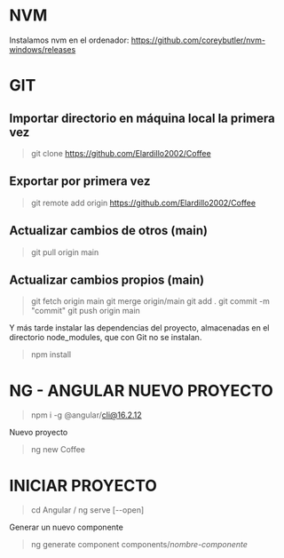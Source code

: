 # NVM
Instalamos nvm en el ordenador: https://github.com/coreybutler/nvm-windows/releases

# GIT
## Importar directorio en máquina local la primera vez
> git clone https://github.com/Elardillo2002/Coffee

## Exportar por primera vez
>git remote add origin https://github.com/Elardillo2002/Coffee

## Actualizar cambios de otros (main)

> git pull origin main

## Actualizar cambios propios (main)

> git fetch origin main
> git merge origin/main
> git add .
> git commit -m "commit"
> git push origin main

Y más tarde instalar las dependencias del proyecto, almacenadas en el directorio node_modules, que con Git no se instalan.
> npm install

# NG - ANGULAR NUEVO PROYECTO
> npm i -g @angular/cli@16.2.12

Nuevo proyecto
> ng new Coffee

# INICIAR PROYECTO
> cd Angular /
> ng serve [--open]

Generar un nuevo componente
> ng generate component components/_nombre-componente_